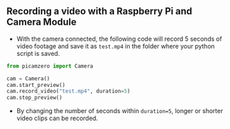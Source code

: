 ## Recording a video with a Raspberry Pi and Camera Module

- With the camera connected, the following code will record 5 seconds of video footage and save it as `test.mp4` in the folder where your python script is saved.

```python
from picamzero import Camera

cam = Camera()
cam.start_preview()
cam.record_video("test.mp4", duration=5)
cam.stop_preview()
```

- By changing the number of seconds within `duration=5`, longer or shorter video clips can be recorded.
